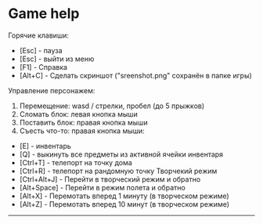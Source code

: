 ﻿
Game help
============================================================================================
Горячие клавиши:
- [Esc] - пауза
- [Esc] - выйти из меню
- [F1] - Справка
- [Alt+C] - Сделать скриншот ("sreenshot.png" сохранён в папке игры)

Управление персонажем:
1. Перемещение: wasd / стрелки, пробел (до 5 прыжков)
2. Сломать блок: левая кнопка мыши
3. Поставить блок: правая кнопка мыши
4. Съесть что-то: правая кнопка мыши:
- [E] - инвентарь
- [Q] - выкинуть все предметы из активной ячейки инвентаря
- [Ctrl+T] - телепорт на точку дома
- [Ctrl+R] - телепорт на рандомную точку
Творчекий режим
- [Ctrl+Alt+J] - Перейти в творческий режим и обратно
- [Alt+Space] - Перейти в режим полета и обратно
- [Alt+X] - Перемотать вперед 1 минуту (в творческом режиме)
- [Alt+Z] - Перемотать вперед 10 минут (в творческом режиме)

***

